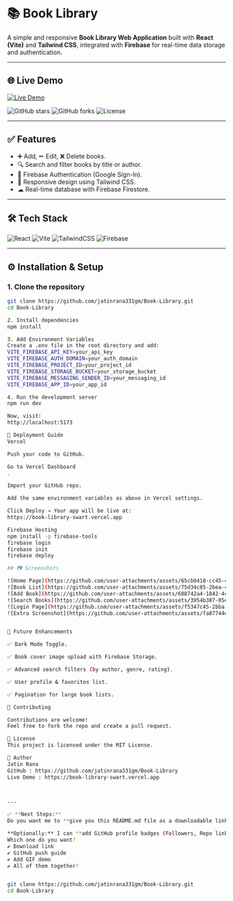 # 📚 Book Library

A simple and responsive **Book Library Web Application** built with **React (Vite)** and **Tailwind CSS**, integrated with **Firebase** for real-time data storage and authentication.

---

## 🌐 Live Demo
[![Live Demo](https://img.shields.io/badge/Live%20Demo-Book%20Library-brightgreen?style=for-the-badge&logo=vercel)](https://book-library-swart.vercel.app)

![GitHub stars](https://img.shields.io/github/stars/jatinrana331gm/Book-Library?style=social)
![GitHub forks](https://img.shields.io/github/forks/jatinrana331gm/Book-Library?style=social)
![License](https://img.shields.io/badge/License-MIT-blue)

---

## ✅ Features
- ➕ Add, ✏ Edit, ❌ Delete books.
- 🔍 Search and filter books by title or author.
- 🔐 Firebase Authentication (Google Sign-In).
- 📱 Responsive design using Tailwind CSS.
- ☁ Real-time database with Firebase Firestore.

---

## 🛠 Tech Stack
![React](https://img.shields.io/badge/React-20232A?style=for-the-badge&logo=react&logoColor=61DAFB)
![Vite](https://img.shields.io/badge/Vite-646CFF?style=for-the-badge&logo=vite&logoColor=white)
![TailwindCSS](https://img.shields.io/badge/Tailwind_CSS-38B2AC?style=for-the-badge&logo=tailwind-css&logoColor=white)
![Firebase](https://img.shields.io/badge/Firebase-ffca28?style=for-the-badge&logo=firebase&logoColor=black)

---

## ⚙️ Installation & Setup

### 1. Clone the repository
```bash
git clone https://github.com/jatinrana331gm/Book-Library.git
cd Book-Library

2. Install dependencies
npm install

3. Add Environment Variables
Create a .env file in the root directory and add:
VITE_FIREBASE_API_KEY=your_api_key
VITE_FIREBASE_AUTH_DOMAIN=your_auth_domain
VITE_FIREBASE_PROJECT_ID=your_project_id
VITE_FIREBASE_STORAGE_BUCKET=your_storage_bucket
VITE_FIREBASE_MESSAGING_SENDER_ID=your_messaging_id
VITE_FIREBASE_APP_ID=your_app_id

4. Run the development server
npm run dev

Now, visit:
http://localhost:5173

🚀 Deployment Guide
Vercel

Push your code to GitHub.

Go to Vercel Dashboard
.

Import your GitHub repo.

Add the same environment variables as above in Vercel settings.

Click Deploy → Your app will be live at:
https://book-library-swart.vercel.app

Firebase Hosting
npm install -g firebase-tools
firebase login
firebase init
firebase deploy

## 📷 Screenshots

![Home Page](https://github.com/user-attachments/assets/65cb0410-cc45-424d-a2e5-48eeeea240c5)
![Book List](https://github.com/user-attachments/assets/75d34c85-2bea-4438-a46c-f438ac6217c9)
![Add Book](https://github.com/user-attachments/assets/608742a4-1842-443b-8a95-dd33414f857c)
![Search Books](https://github.com/user-attachments/assets/3954b387-05e4-4a0d-b696-d0f2e8799c41)
![Login Page](https://github.com/user-attachments/assets/f5347c45-2bba-4608-835a-24d585c70bbd)
![Extra Screenshot](https://github.com/user-attachments/assets/fa87744d-3c30-4e2e-a70e-7c1381510b7a)


🔮 Future Enhancements

✅ Dark Mode Toggle.

✅ Book cover image upload with Firebase Storage.

✅ Advanced search filters (by author, genre, rating).

✅ User profile & favorites list.

✅ Pagination for large book lists.

🤝 Contributing

Contributions are welcome!
Feel free to fork the repo and create a pull request.

📄 License
This project is licensed under the MIT License.

👤 Author
Jatin Rana
GitHub : https://github.com/jatinrana331gm/Book-Library
Live Demo : https://book-library-swart.vercel.app



---

✅ **Next Steps:**  
Do you want me to **give you this README.md file as a downloadable link**, or should I **guide you on how to add this README to your GitHub repo with a commit command**?  

**Optionally:** I can **add GitHub profile badges (Followers, Repo link)** and **a GIF demo of your app running**.  
Which one do you want?  
✔ Download link  
✔ GitHub push guide  
✔ Add GIF demo  
✔ All of them together?


git clone https://github.com/jatinrana331gm/Book-Library.git
cd Book-Library
